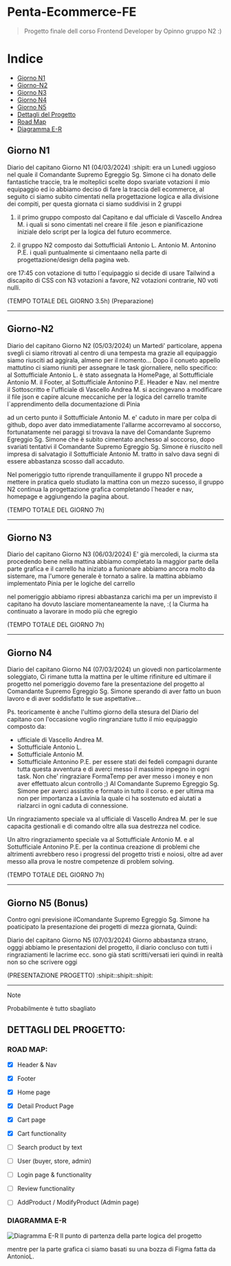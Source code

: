 # Penta-Ecommerce-FE
> Progetto finale dell corso Frontend Developer by Opinno gruppo N2 :)

# Indice
- [Giorno N1](#giorno-n1)
- [Giorno-N2](#giorno-n2)
- [Giorno N3](#giorno-n3)
- [Giorno N4](#giorno-n4)
- [Giorno N5](#giorno-n5)
- [Dettagli del Progetto](#dettagli-del-progetto)
- [Road Map](#road-map)
- [Diagramma E-R](#diagramma-e-r)


## Giorno N1
Diario del capitano Giorno N1 (04/03/2024) :shipit:
era un Lunedì uggioso nel quale il Comandante Supremo Egreggio Sg. Simone ci ha donato delle fantastiche traccie,
tra le molteplici scelte dopo svariate votazioni il mio equipaggio ed io abbiamo deciso di fare la traccia dell ecommerce,
al seguito ci siamo subito cimentati nella progettazione logica e alla divisione dei compiti, per questa giornata ci siamo suddivisi in 2 gruppi

1)  il primo gruppo composto dal Capitano e dal ufficiale di Vascello Andrea M. i quali si sono cimentati nel creare il file .jeson e 
    pianificazione iniziale delo script per la logica del futuro ecommerce.

2)  il gruppo N2 composto dai Sottufficiali Antonio L. Antonio M. Antonino P.E. i quali puntualmente si cimentaano nella parte di
    progettazione/design della pagina web.

ore 17:45 con votazione di tutto l`equipaggio si decide di usare Tailwind a discapito di CSS con N3 votazioni a favore, N2 votazioni contrarie, N0 voti nulli.

(TEMPO TOTALE DEL GIORNO 3.5h) (Preparazione)
____________________________________________________________
## Giorno-N2
Diario del capitano Giorno N2 (05/03/2024)
un Martedi' particolare, appena svegli ci siamo ritrovati al centro di una tempesta ma grazie all equipaggio siamo riusciti ad aggirala, almeno per il momento...
Dopo il conueto appello mattutino ci siamo riuniti per assegnare le task giornaliere, nello specifico:
al Sottufficiale Antonio L. è stato assegnata la HomePage, al Sottufficiale Antonio M. il Footer, al Sottufficiale Antonino P.E.  Header e Nav.
nel mentre il Sottoscritto e l'ufficiale di Vascello Andrea M. si accingevano a modificare il file json e capire alcune meccaniche per la logica del carrello tramite l`apprendimento della documentazione di Pinia

ad un certo punto il Sottufficiale Antonio M. e' caduto in mare per colpa di github, dopo aver dato immediatamente l'allarme accorrevamo al soccorso, fortunatamente nei paraggi 
si trovava la nave del Comandante Supremo Egreggio Sg. Simone che è subito cimentato anchesso al soccorso, dopo svariati tentativi il Comandante Supremo Egreggio Sg. Simone è
riuscito nell impresa di salvatagio il Sottufficiale Antonio M. tratto in salvo dava segni di essere abbastanza scosso dall accaduto.

Nel pomeriggio tutto riprende tranquillamente il gruppo N1 procede a mettere in pratica quelo studiato la mattina con un mezzo sucesso,
il gruppo N2 continua la progettazione grafica completando l`header e nav, homepage e aggiungendo la pagina about.

(TEMPO TOTALE DEL GIORNO 7h)
 ____________________________________________________________
## Giorno N3
Diario del capitano Giorno N3 (06/03/2024)
E' già mercoledi, la ciurma sta procedendo bene nella mattina abbiamo completato la maggior parte della parte grafica e il carrello ha iniziato a funionare
abbiamo ancora molto da sistemare, ma l'umore generale è tornato a salire. la mattina abbiamo implementato Pinia per le logiche del carrello

nel pomeriggio abbiamo ripresi abbastanza carichi ma per un imprevisto il capitano ha dovuto lasciare momentaneamente la nave, :(
la Ciurma ha continuato a lavorare in modo più che egregio 

(TEMPO TOTALE DEL GIORNO 7h)
____________________________________________________________
## Giorno N4
Diario del capitano Giorno N4 (07/03/2024)
un giovedi non particolarmente soleggiato, Ci rimane tutta la mattina per le ultime rifiniture ed ultimare il progetto nel pomeriggio dovemo fare la presentazione del progetto 
al Comandante Supremo Egreggio Sg. Simone sperando di aver fatto un buon lavoro e di aver soddisfatto le sue aspettative... 

Ps. teoricamente è anche l'ultimo giorno della stesura del Diario del capitano con l'occasione voglio ringranziare tutto il mio equipaggio composto da:
- ufficiale di Vascello Andrea M.
- Sottufficiale Antonio L.
- Sottufficiale Antonio M.
- Sottufficiale Antonino P.E.
per essere stati dei fedeli compagni durante tutta questa avventura e di averci messo il massimo inpegno in ogni task.
Non che' ringraziare FormaTemp per aver messo i money e non aver effettuato alcun controllo ;)
Al Comandante Supremo Egreggio Sg. Simone per averci assistito e formato in tutto il corso.
e per ultima ma non per importanza a Lavinia la quale ci ha sostenuto ed aiutati a rialzarci in ogni caduta di connessione.

Un ringraziamento speciale va al ufficiale di Vascello Andrea M. per le sue capacita gestionali e di comando oltre alla sua destrezza nel codice.

Un altro ringraziamento speciale va al Sottufficiale Antonio M. e al Sottufficiale Antonino P.E. per la continua creazione di problemi che altrimenti avrebbero reso i progressi del
progetto tristi e noiosi, oltre ad aver messo alla prova le nostre competenze di problem solving.

(TEMPO TOTALE DEL GIORNO 7h)
 ____________________________________________________________
 
## Giorno N5 (Bonus)
 Contro ogni previsione ilComandante Supremo Egreggio Sg. Simone ha poaticipato la presentazione dei progetti di mezza giornata, Quindi:
 
 Diario del capitano Giorno N5 (07/03/2024)
 Giorno abbastanza strano, ogggi abbiamo le presentazioni del progetto, il diario concluso con tutti i ringraziamenti le lacrime ecc. sono già stati scritti/versati ieri quindi in realtà non so che scrivere oggi 

(PRESENTAZIONE PROGETTO) :shipit::shipit::shipit:
 ____________________________________________________________

> [!NOTE]
> Probabilmente è tutto sbagliato

## DETTAGLI DEL PROGETTO:


### ROAD MAP:
- [x] Header & Nav
- [x] Footer
- [x] Home page
- [x] Detail Product Page
- [x] Cart page
- [x] Cart functionality
- [ ] Search product by text
- [ ] User (buyer, store, admin) 
- [ ] Login page & functionality
- [ ] Review functionality
- [ ] AddProduct / ModifyProduct (Admin page)


### DIAGRAMMA E-R
![Diagramma E-R](https://github.com/AntonioLicitra/Penta-Ecommerce-FE/assets/157693348/52097d7f-474f-4aea-9bb6-1315973c8b12)
Il punto di partenza della parte logica del progetto 

mentre per la parte grafica ci siamo basati su una bozza di Figma fatta da AntonioL.



